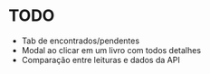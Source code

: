 # TODO

- Tab de encontrados/pendentes
- Modal ao clicar em um livro com todos detalhes
- Comparação entre leituras e dados da API